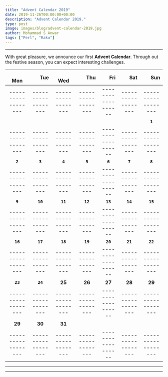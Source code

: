 ```yaml
---
title: "Advent Calendar 2019"
date: 2019-11-26T00:00:00+00:00
description: "Advent Calendar 2019."
type: post
image: images/blog/advent-calendar-2019.jpg
author: Mohammad S Anwar
tags: ["Perl", "Raku"]
---
```

***

With great pleasure, we announce our first **Advent Calendar**. Through out the festive season, you can expect interesting challenges.

| &nbsp; &nbsp; &nbsp; Mon | &nbsp; &nbsp; &nbsp; Tue | &nbsp; &nbsp; &nbsp; Wed | &nbsp; &nbsp; &nbsp; Thu | &nbsp; &nbsp; &nbsp; Fri | &nbsp; &nbsp; &nbsp; Sat | &nbsp; &nbsp; &nbsp; Sun |
| :----------------: | :----------------: | :----------------: | :----------------: | :----------------: | :----------------: | :----------------: |
| ------------------ | ------------------ | ------------------ | ------------------ | ------------------ | ------------------ | ------------------ |
|                    |                    |                    |                    |                    |                    | **`1`**            |
| ------------------ | ------------------ | ------------------ | ------------------ | ------------------ | ------------------ | ------------------ |
| **`2`**            | **`3`**            | **`4`**            | **`5`**            | **`6`**            | **`7`**            | **`8`**            |
| ------------------ | ------------------ | ------------------ | ------------------ | ------------------ | ------------------ | ------------------ |
| **`9`**            | **`10`**           | **`11`**           | **`12`**           | **`13`**           | **`14`**           | **`15`**           |
| ------------------ | ------------------ | ------------------ | ------------------ | ------------------ | ------------------ | ------------------ |
| **`16`**           | **`17`**           | **`18`**           | **`19`**           | **`20`**           | **`21`**           | **`22`**           |
| ------------------ | ------------------ | ------------------ | ------------------ | ------------------ | ------------------ | ------------------ |
| **`23`**           | **`24`**           | **25**             | **26**             | **27**             | **28**             | **29**             |
| ------------------ | ------------------ | ------------------ | ------------------ | ------------------ | ------------------ | ------------------ |
| **29**             | **30**             | **31**             |                    |                    |                    |                    |
| ------------------ | ------------------ | ------------------ | ------------------ | ------------------ | ------------------ | ------------------ |

***
***
